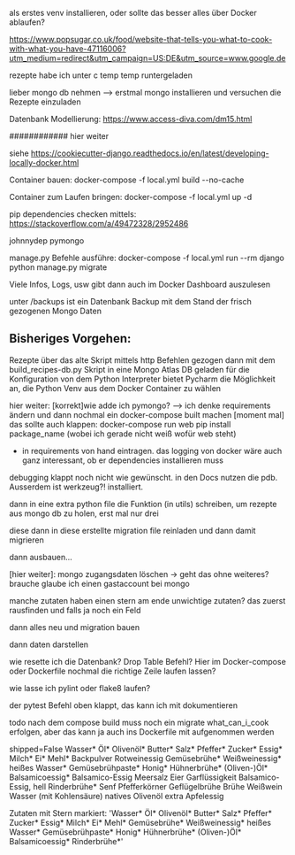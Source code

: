 als erstes venv installieren, oder sollte das besser alles über Docker ablaufen?

https://www.popsugar.co.uk/food/website-that-tells-you-what-to-cook-with-what-you-have-47116006?utm_medium=redirect&utm_campaign=US:DE&utm_source=www.google.de

rezepte habe ich unter c temp temp runtergeladen


lieber mongo db nehmen --> erstmal mongo installieren und versuchen die Rezepte einzuladen

Datenbank Modellierung: https://www.access-diva.com/dm15.html

############
hier weiter

siehe https://cookiecutter-django.readthedocs.io/en/latest/developing-locally-docker.html

Container bauen:
docker-compose -f local.yml build --no-cache


Container zum Laufen bringen:
docker-compose -f local.yml up -d


pip dependencies checken mittels:
https://stackoverflow.com/a/49472328/2952486

johnnydep pymongo 


manage.py Befehle ausführe:
docker-compose -f local.yml run --rm django python manage.py migrate

Viele Infos, Logs, usw gibt dann auch im Docker Dashboard auszulesen


unter /backups ist ein Datenbank Backup mit dem Stand der frisch gezogenen Mongo Daten

## Bisheriges Vorgehen:

Rezepte über das alte Skript mittels http Befehlen gezogen
dann mit dem build_recipes-db.py Skript in eine Mongo Atlas DB geladen
für die Konfiguration von dem Python Interpreter bietet Pycharm die Möglichkeit an, die Python Venv aus dem Docker Container zu wählen


hier weiter:
[korrekt]wie adde ich pymongo? --> ich denke requirements ändern und dann nochmal ein docker-compose built machen
[moment mal] das sollte auch klappen: docker-compose run web pip install package_name (wobei ich gerade nicht weiß wofür web steht)
+ in requirements von hand eintragen. das logging von docker wäre auch ganz interessant, ob er dependencies installieren muss


debugging klappt noch nicht wie gewünscht. in den Docs nutzen die pdb. Ausserdem ist werkzeug?! installiert.

dann in eine extra python file die Funktion (in utils) schreiben, um rezepte aus mongo db zu holen, erst mal nur drei

diese dann in diese erstellte migration file reinladen und dann damit migrieren

dann ausbauen...

[hier weiter]: 
mongo zugangsdaten löschen -> geht das ohne weiteres? brauche glaube ich einen gastaccount bei mongo


manche zutaten haben einen stern am ende
unwichtige zutaten?
das zuerst rausfinden und falls ja noch ein Feld

dann alles neu und migration bauen

dann daten darstellen





wie resette ich die Datenbank? Drop Table Befehl? Hier im Docker-compose oder Dockerfile nochmal die richtige Zeile laufen lassen?


wie lasse ich pylint oder flake8 laufen?

der pytest Befehl oben klappt, das kann ich mit dokumentieren 


todo nach dem compose build muss noch ein migrate what_can_i_cook erfolgen, aber das kann ja auch ins Dockerfile mit
aufgenommen werden


shipped=False
Wasser* Öl* Olivenöl* Butter* Salz* Pfeffer* Zucker* Essig* Milch* Ei* Mehl* Backpulver Rotweinessig Gemüsebrühe* Weißweinessig* heißes Wasser* Gemüsebrühpaste* Honig* Hühnerbrühe* (Oliven-)Öl* Balsamicoessig* Balsamico-Essig Meersalz Eier Garflüssigkeit Balsamico-Essig, hell Rinderbrühe* Senf Pfefferkörner Geflügelbrühe Brühe Weißwein Wasser (mit Kohlensäure) natives Olivenöl extra Apfelessig


Zutaten mit Stern markiert:
'Wasser* Öl* Olivenöl* Butter* Salz* Pfeffer* Zucker* Essig* Milch* Ei* Mehl* Gemüsebrühe* Weißweinessig* heißes Wasser* Gemüsebrühpaste* Honig* Hühnerbrühe* (Oliven-)Öl* Balsamicoessig* Rinderbrühe*'
